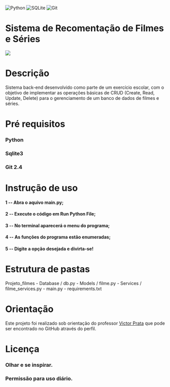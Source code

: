 ![Python](https://img.shields.io/badge/python-3670A0?style=for-the-badge&logo=python&logoColor=ffdd54)
![SQLite](https://img.shields.io/badge/sqlite-%2307405e.svg?style=for-the-badge&logo=sqlite&logoColor=white)
![Git](https://img.shields.io/badge/git-%23F05033.svg?style=for-the-badge&logo=git&logoColor=white)

# Sistema de Recomentação de Filmes e Séries
![](https://encrypted-tbn0.gstatic.com/images?q=tbn:ANd9GcT1HZrGeeLITPucum2uuh3HggCwyK77fT3g2A&s)

# Descrição
Sistema back-end desenvolvido como parte de um exercício escolar, com o objetivo de implementar as operações 
básicas de CRUD (Create, Read, Update, Delete) para o gerenciamento de um banco de dados de filmes e séries. 

# Pré requisitos
### Python
### Sqlite3
### Git 2.4

# Instrução de uso

#### 1 -- Abra o aquivo main.py;
#### 2 -- Execute o código em Run Python File;
#### 3 -- No terminal aparecerá o menu do programa;
#### 4 -- As funções do programa estão enumeradas;
#### 5 -- Digite a opção desejada e divirta-se!

# Estrutura de pastas
Projeto_filmes - Database / db.py - Models / filme.py - Services / filme_services.py - main.py - requirements.txt 

# Orientação
Este projeto foi realizado sob orientação do professor
[Victor Prata](https://github.com/ovictorprata/ovictorprata) que pode ser encontrado no GitHub através do perfil.

# Licença

### Olhar e se inspirar.
### Permissão para uso diário.
